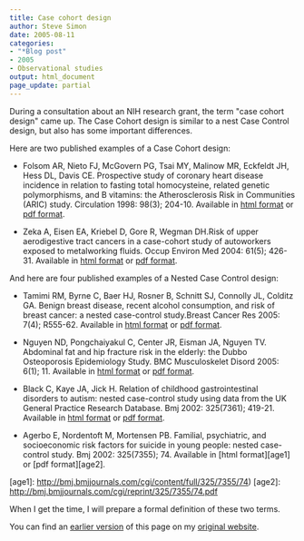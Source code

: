 ```yaml
---
title: Case cohort design
author: Steve Simon
date: 2005-08-11
categories:
- "*Blog post"
- 2005
- Observational studies
output: html_document
page_update: partial
---
```


During a consultation about an NIH research grant, the term "case cohort design" came up. The Case Cohort design is similar to a nest Case Control design, but also has some important differences.

<!---More--->

Here are two published examples of a Case Cohort design:

- Folsom AR, Nieto FJ, McGovern PG, Tsai MY, Malinow MR, Eckfeldt JH, Hess DL, Davis CE. Prospective study of coronary heart disease incidence in relation to fasting total homocysteine, related genetic polymorphisms, and B vitamins: the Atherosclerosis Risk in Communities (ARIC) study. Circulation 1998: 98(3); 204-10. Available in [html format][fol1] or [pdf format][fol2].

[fol1]: http://circ.ahajournals.org/cgi/content/full/98/3/204
[fol2]: http://circ.ahajournals.org/cgi/reprint/98/3/204.pdf

- Zeka A, Eisen EA, Kriebel D, Gore R, Wegman DH.Risk of upper aerodigestive tract cancers in a case-cohort study of autoworkers exposed to metalworking fluids. Occup Environ Med 2004: 61(5); 426-31. Available in [html format][zek1] or [pdf format][zek2].

[zek1]: http://oem.bmjjournals.com/cgi/content/full/61/5/426
[zek2]: http://oem.bmjjournals.com/cgi/reprint/61/5/426.pdf

And here are four published examples of a Nested Case Control design:

- Tamimi RM, Byrne C, Baer HJ, Rosner B, Schnitt SJ, Connolly JL, Colditz GA. Benign breast disease, recent alcohol consumption, and risk of breast cancer: a nested case-control study.Breast Cancer Res 2005: 7(4); R555-62.  Available in [html format][tam1] or [pdf format][tam2].

[tam1]: http://breast-cancer-research.com/content/7/4/R555
[tam2]: http://breast-cancer-research.com/content/pdf/bcr1039.pdf

- Nguyen ND, Pongchaiyakul C, Center JR, Eisman JA, Nguyen TV. Abdominal fat and hip fracture risk in the elderly: the Dubbo Osteoporosis Epidemiology Study. BMC Musculoskelet Disord 2005: 6(1); 11. Available in [html format][ngu1] or [pdf format][ngu2].

[ngu1]: http://www.biomedcentral.com/1471-2474/6/11
[ngu2]: http://www.biomedcentral.com/content/pdf/1471-2474-6-11.pdf

- Black C, Kaye JA, Jick H. Relation of childhood gastrointestinal disorders to autism: nested case-control study using data from the UK General Practice Research Database. Bmj 2002: 325(7361); 419-21. Available in [html format][bla1] or [pdf format][bla2].

[bla1]: http://bmj.bmjjournals.com/cgi/content/full/325/7361/419
[bla2]: http://bmj.bmjjournals.com/cgi/reprint/325/7361/419.pdf

- Agerbo E, Nordentoft M, Mortensen PB. Familial, psychiatric, and socioeconomic risk factors for suicide in young people: nested case-control study. Bmj 2002: 325(7355); 74. Available in [html format][age1] or [pdf format][age2].

[age1]: http://bmj.bmjjournals.com/cgi/content/full/325/7355/74)
[age2]: http://bmj.bmjjournals.com/cgi/reprint/325/7355/74.pdf

When I get the time, I will prepare a formal definition of these two terms.

You can find an [earlier version][sim1] of this page on my [original website][sim2].


[sim1]: http://www.pmean.com/05/CaseCohort.html
[sim2]: http://www.pmean.com/original_site.html
